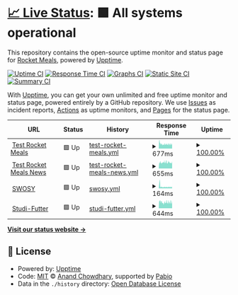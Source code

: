 # [📈 Live Status](https://rocket-meals.github.io/rocket-meals-uptime): <!--live status--> **🟩 All systems operational**

This repository contains the open-source uptime monitor and status page for [Rocket Meals](https://rocket-meals.de), powered by [Upptime](https://github.com/upptime/upptime).

[![Uptime CI](https://github.com/rocket-meals/rocket-meals-uptime/workflows/Uptime%20CI/badge.svg)](https://github.com/rocket-meals/rocket-meals-uptime/actions?query=workflow%3A%22Uptime+CI%22)
[![Response Time CI](https://github.com/rocket-meals/rocket-meals-uptime/workflows/Response%20Time%20CI/badge.svg)](https://github.com/rocket-meals/rocket-meals-uptime/actions?query=workflow%3A%22Response+Time+CI%22)
[![Graphs CI](https://github.com/rocket-meals/rocket-meals-uptime/workflows/Graphs%20CI/badge.svg)](https://github.com/rocket-meals/rocket-meals-uptime/actions?query=workflow%3A%22Graphs+CI%22)
[![Static Site CI](https://github.com/rocket-meals/rocket-meals-uptime/workflows/Static%20Site%20CI/badge.svg)](https://github.com/rocket-meals/rocket-meals-uptime/actions?query=workflow%3A%22Static+Site+CI%22)
[![Summary CI](https://github.com/rocket-meals/rocket-meals-uptime/workflows/Summary%20CI/badge.svg)](https://github.com/rocket-meals/rocket-meals-uptime/actions?query=workflow%3A%22Summary+CI%22)

With [Upptime](https://upptime.js.org), you can get your own unlimited and free uptime monitor and status page, powered entirely by a GitHub repository. We use [Issues](https://github.com/rocket-meals/rocket-meals-uptime/issues) as incident reports, [Actions](https://github.com/rocket-meals/rocket-meals-uptime/actions) as uptime monitors, and [Pages](https://rocket-meals.github.io/rocket-meals-uptime) for the status page.

<!--start: status pages-->
<!-- This summary is generated by Upptime (https://github.com/upptime/upptime) -->
<!-- Do not edit this manually, your changes will be overwritten -->
<!-- prettier-ignore -->
| URL | Status | History | Response Time | Uptime |
| --- | ------ | ------- | ------------- | ------ |
| <img alt="" src="https://test.rocket-meals.de/rocket-meals/api/assets/d9c13781-1b83-411a-83d4-562e50b85a0b" height="13"> [Test Rocket Meals](https://test.rocket-meals.de/rocket-meals/api/server/ping) | 🟩 Up | [test-rocket-meals.yml](https://github.com/rocket-meals/rocket-meals-uptime/commits/HEAD/history/test-rocket-meals.yml) | <details><summary><img alt="Response time graph" src="./graphs/test-rocket-meals/response-time-week.png" height="20"> 677ms</summary><br><a href="https://rocket-meals.github.io/rocket-meals-uptime/history/test-rocket-meals"><img alt="Response time 677" src="https://img.shields.io/endpoint?url=https%3A%2F%2Fraw.githubusercontent.com%2Frocket-meals%2Frocket-meals-uptime%2FHEAD%2Fapi%2Ftest-rocket-meals%2Fresponse-time.json"></a><br><a href="https://rocket-meals.github.io/rocket-meals-uptime/history/test-rocket-meals"><img alt="24-hour response time 677" src="https://img.shields.io/endpoint?url=https%3A%2F%2Fraw.githubusercontent.com%2Frocket-meals%2Frocket-meals-uptime%2FHEAD%2Fapi%2Ftest-rocket-meals%2Fresponse-time-day.json"></a><br><a href="https://rocket-meals.github.io/rocket-meals-uptime/history/test-rocket-meals"><img alt="7-day response time 677" src="https://img.shields.io/endpoint?url=https%3A%2F%2Fraw.githubusercontent.com%2Frocket-meals%2Frocket-meals-uptime%2FHEAD%2Fapi%2Ftest-rocket-meals%2Fresponse-time-week.json"></a><br><a href="https://rocket-meals.github.io/rocket-meals-uptime/history/test-rocket-meals"><img alt="30-day response time 677" src="https://img.shields.io/endpoint?url=https%3A%2F%2Fraw.githubusercontent.com%2Frocket-meals%2Frocket-meals-uptime%2FHEAD%2Fapi%2Ftest-rocket-meals%2Fresponse-time-month.json"></a><br><a href="https://rocket-meals.github.io/rocket-meals-uptime/history/test-rocket-meals"><img alt="1-year response time 677" src="https://img.shields.io/endpoint?url=https%3A%2F%2Fraw.githubusercontent.com%2Frocket-meals%2Frocket-meals-uptime%2FHEAD%2Fapi%2Ftest-rocket-meals%2Fresponse-time-year.json"></a></details> | <details><summary><a href="https://rocket-meals.github.io/rocket-meals-uptime/history/test-rocket-meals">100.00%</a></summary><a href="https://rocket-meals.github.io/rocket-meals-uptime/history/test-rocket-meals"><img alt="All-time uptime 100.00%" src="https://img.shields.io/endpoint?url=https%3A%2F%2Fraw.githubusercontent.com%2Frocket-meals%2Frocket-meals-uptime%2FHEAD%2Fapi%2Ftest-rocket-meals%2Fuptime.json"></a><br><a href="https://rocket-meals.github.io/rocket-meals-uptime/history/test-rocket-meals"><img alt="24-hour uptime 100.00%" src="https://img.shields.io/endpoint?url=https%3A%2F%2Fraw.githubusercontent.com%2Frocket-meals%2Frocket-meals-uptime%2FHEAD%2Fapi%2Ftest-rocket-meals%2Fuptime-day.json"></a><br><a href="https://rocket-meals.github.io/rocket-meals-uptime/history/test-rocket-meals"><img alt="7-day uptime 100.00%" src="https://img.shields.io/endpoint?url=https%3A%2F%2Fraw.githubusercontent.com%2Frocket-meals%2Frocket-meals-uptime%2FHEAD%2Fapi%2Ftest-rocket-meals%2Fuptime-week.json"></a><br><a href="https://rocket-meals.github.io/rocket-meals-uptime/history/test-rocket-meals"><img alt="30-day uptime 100.00%" src="https://img.shields.io/endpoint?url=https%3A%2F%2Fraw.githubusercontent.com%2Frocket-meals%2Frocket-meals-uptime%2FHEAD%2Fapi%2Ftest-rocket-meals%2Fuptime-month.json"></a><br><a href="https://rocket-meals.github.io/rocket-meals-uptime/history/test-rocket-meals"><img alt="1-year uptime 100.00%" src="https://img.shields.io/endpoint?url=https%3A%2F%2Fraw.githubusercontent.com%2Frocket-meals%2Frocket-meals-uptime%2FHEAD%2Fapi%2Ftest-rocket-meals%2Fuptime-year.json"></a></details>
| <img alt="" src="https://icons.duckduckgo.com/ip3/swosy.rocket-meals.de.ico" height="13"> [Test Rocket Meals News](https://swosy.rocket-meals.de/rocket-meals/api/items/news?limit=10) | 🟩 Up | [test-rocket-meals-news.yml](https://github.com/rocket-meals/rocket-meals-uptime/commits/HEAD/history/test-rocket-meals-news.yml) | <details><summary><img alt="Response time graph" src="./graphs/test-rocket-meals-news/response-time-week.png" height="20"> 655ms</summary><br><a href="https://rocket-meals.github.io/rocket-meals-uptime/history/test-rocket-meals-news"><img alt="Response time 655" src="https://img.shields.io/endpoint?url=https%3A%2F%2Fraw.githubusercontent.com%2Frocket-meals%2Frocket-meals-uptime%2FHEAD%2Fapi%2Ftest-rocket-meals-news%2Fresponse-time.json"></a><br><a href="https://rocket-meals.github.io/rocket-meals-uptime/history/test-rocket-meals-news"><img alt="24-hour response time 655" src="https://img.shields.io/endpoint?url=https%3A%2F%2Fraw.githubusercontent.com%2Frocket-meals%2Frocket-meals-uptime%2FHEAD%2Fapi%2Ftest-rocket-meals-news%2Fresponse-time-day.json"></a><br><a href="https://rocket-meals.github.io/rocket-meals-uptime/history/test-rocket-meals-news"><img alt="7-day response time 655" src="https://img.shields.io/endpoint?url=https%3A%2F%2Fraw.githubusercontent.com%2Frocket-meals%2Frocket-meals-uptime%2FHEAD%2Fapi%2Ftest-rocket-meals-news%2Fresponse-time-week.json"></a><br><a href="https://rocket-meals.github.io/rocket-meals-uptime/history/test-rocket-meals-news"><img alt="30-day response time 655" src="https://img.shields.io/endpoint?url=https%3A%2F%2Fraw.githubusercontent.com%2Frocket-meals%2Frocket-meals-uptime%2FHEAD%2Fapi%2Ftest-rocket-meals-news%2Fresponse-time-month.json"></a><br><a href="https://rocket-meals.github.io/rocket-meals-uptime/history/test-rocket-meals-news"><img alt="1-year response time 655" src="https://img.shields.io/endpoint?url=https%3A%2F%2Fraw.githubusercontent.com%2Frocket-meals%2Frocket-meals-uptime%2FHEAD%2Fapi%2Ftest-rocket-meals-news%2Fresponse-time-year.json"></a></details> | <details><summary><a href="https://rocket-meals.github.io/rocket-meals-uptime/history/test-rocket-meals-news">100.00%</a></summary><a href="https://rocket-meals.github.io/rocket-meals-uptime/history/test-rocket-meals-news"><img alt="All-time uptime 100.00%" src="https://img.shields.io/endpoint?url=https%3A%2F%2Fraw.githubusercontent.com%2Frocket-meals%2Frocket-meals-uptime%2FHEAD%2Fapi%2Ftest-rocket-meals-news%2Fuptime.json"></a><br><a href="https://rocket-meals.github.io/rocket-meals-uptime/history/test-rocket-meals-news"><img alt="24-hour uptime 100.00%" src="https://img.shields.io/endpoint?url=https%3A%2F%2Fraw.githubusercontent.com%2Frocket-meals%2Frocket-meals-uptime%2FHEAD%2Fapi%2Ftest-rocket-meals-news%2Fuptime-day.json"></a><br><a href="https://rocket-meals.github.io/rocket-meals-uptime/history/test-rocket-meals-news"><img alt="7-day uptime 100.00%" src="https://img.shields.io/endpoint?url=https%3A%2F%2Fraw.githubusercontent.com%2Frocket-meals%2Frocket-meals-uptime%2FHEAD%2Fapi%2Ftest-rocket-meals-news%2Fuptime-week.json"></a><br><a href="https://rocket-meals.github.io/rocket-meals-uptime/history/test-rocket-meals-news"><img alt="30-day uptime 100.00%" src="https://img.shields.io/endpoint?url=https%3A%2F%2Fraw.githubusercontent.com%2Frocket-meals%2Frocket-meals-uptime%2FHEAD%2Fapi%2Ftest-rocket-meals-news%2Fuptime-month.json"></a><br><a href="https://rocket-meals.github.io/rocket-meals-uptime/history/test-rocket-meals-news"><img alt="1-year uptime 100.00%" src="https://img.shields.io/endpoint?url=https%3A%2F%2Fraw.githubusercontent.com%2Frocket-meals%2Frocket-meals-uptime%2FHEAD%2Fapi%2Ftest-rocket-meals-news%2Fuptime-year.json"></a></details>
| <img alt="" src="https://swosy.rocket-meals.de/rocket-meals/api/assets/443ed197-ac6b-49c6-a004-525c0d00683d" height="13"> [SWOSY](https://swosy.rocket-meals.de/rocket-meals/api/server/ping) | 🟩 Up | [swosy.yml](https://github.com/rocket-meals/rocket-meals-uptime/commits/HEAD/history/swosy.yml) | <details><summary><img alt="Response time graph" src="./graphs/swosy/response-time-week.png" height="20"> 164ms</summary><br><a href="https://rocket-meals.github.io/rocket-meals-uptime/history/swosy"><img alt="Response time 164" src="https://img.shields.io/endpoint?url=https%3A%2F%2Fraw.githubusercontent.com%2Frocket-meals%2Frocket-meals-uptime%2FHEAD%2Fapi%2Fswosy%2Fresponse-time.json"></a><br><a href="https://rocket-meals.github.io/rocket-meals-uptime/history/swosy"><img alt="24-hour response time 164" src="https://img.shields.io/endpoint?url=https%3A%2F%2Fraw.githubusercontent.com%2Frocket-meals%2Frocket-meals-uptime%2FHEAD%2Fapi%2Fswosy%2Fresponse-time-day.json"></a><br><a href="https://rocket-meals.github.io/rocket-meals-uptime/history/swosy"><img alt="7-day response time 164" src="https://img.shields.io/endpoint?url=https%3A%2F%2Fraw.githubusercontent.com%2Frocket-meals%2Frocket-meals-uptime%2FHEAD%2Fapi%2Fswosy%2Fresponse-time-week.json"></a><br><a href="https://rocket-meals.github.io/rocket-meals-uptime/history/swosy"><img alt="30-day response time 164" src="https://img.shields.io/endpoint?url=https%3A%2F%2Fraw.githubusercontent.com%2Frocket-meals%2Frocket-meals-uptime%2FHEAD%2Fapi%2Fswosy%2Fresponse-time-month.json"></a><br><a href="https://rocket-meals.github.io/rocket-meals-uptime/history/swosy"><img alt="1-year response time 164" src="https://img.shields.io/endpoint?url=https%3A%2F%2Fraw.githubusercontent.com%2Frocket-meals%2Frocket-meals-uptime%2FHEAD%2Fapi%2Fswosy%2Fresponse-time-year.json"></a></details> | <details><summary><a href="https://rocket-meals.github.io/rocket-meals-uptime/history/swosy">100.00%</a></summary><a href="https://rocket-meals.github.io/rocket-meals-uptime/history/swosy"><img alt="All-time uptime 100.00%" src="https://img.shields.io/endpoint?url=https%3A%2F%2Fraw.githubusercontent.com%2Frocket-meals%2Frocket-meals-uptime%2FHEAD%2Fapi%2Fswosy%2Fuptime.json"></a><br><a href="https://rocket-meals.github.io/rocket-meals-uptime/history/swosy"><img alt="24-hour uptime 100.00%" src="https://img.shields.io/endpoint?url=https%3A%2F%2Fraw.githubusercontent.com%2Frocket-meals%2Frocket-meals-uptime%2FHEAD%2Fapi%2Fswosy%2Fuptime-day.json"></a><br><a href="https://rocket-meals.github.io/rocket-meals-uptime/history/swosy"><img alt="7-day uptime 100.00%" src="https://img.shields.io/endpoint?url=https%3A%2F%2Fraw.githubusercontent.com%2Frocket-meals%2Frocket-meals-uptime%2FHEAD%2Fapi%2Fswosy%2Fuptime-week.json"></a><br><a href="https://rocket-meals.github.io/rocket-meals-uptime/history/swosy"><img alt="30-day uptime 100.00%" src="https://img.shields.io/endpoint?url=https%3A%2F%2Fraw.githubusercontent.com%2Frocket-meals%2Frocket-meals-uptime%2FHEAD%2Fapi%2Fswosy%2Fuptime-month.json"></a><br><a href="https://rocket-meals.github.io/rocket-meals-uptime/history/swosy"><img alt="1-year uptime 100.00%" src="https://img.shields.io/endpoint?url=https%3A%2F%2Fraw.githubusercontent.com%2Frocket-meals%2Frocket-meals-uptime%2FHEAD%2Fapi%2Fswosy%2Fuptime-year.json"></a></details>
| <img alt="" src="https://studi-futter.rocket-meals.de/rocket-meals/api/assets/3410fefc-9447-49ce-ae8e-0cd9f2129d8a" height="13"> [Studi-Futter](https://studi-futter.rocket-meals.de/rocket-meals/api/server/ping) | 🟩 Up | [studi-futter.yml](https://github.com/rocket-meals/rocket-meals-uptime/commits/HEAD/history/studi-futter.yml) | <details><summary><img alt="Response time graph" src="./graphs/studi-futter/response-time-week.png" height="20"> 644ms</summary><br><a href="https://rocket-meals.github.io/rocket-meals-uptime/history/studi-futter"><img alt="Response time 644" src="https://img.shields.io/endpoint?url=https%3A%2F%2Fraw.githubusercontent.com%2Frocket-meals%2Frocket-meals-uptime%2FHEAD%2Fapi%2Fstudi-futter%2Fresponse-time.json"></a><br><a href="https://rocket-meals.github.io/rocket-meals-uptime/history/studi-futter"><img alt="24-hour response time 644" src="https://img.shields.io/endpoint?url=https%3A%2F%2Fraw.githubusercontent.com%2Frocket-meals%2Frocket-meals-uptime%2FHEAD%2Fapi%2Fstudi-futter%2Fresponse-time-day.json"></a><br><a href="https://rocket-meals.github.io/rocket-meals-uptime/history/studi-futter"><img alt="7-day response time 644" src="https://img.shields.io/endpoint?url=https%3A%2F%2Fraw.githubusercontent.com%2Frocket-meals%2Frocket-meals-uptime%2FHEAD%2Fapi%2Fstudi-futter%2Fresponse-time-week.json"></a><br><a href="https://rocket-meals.github.io/rocket-meals-uptime/history/studi-futter"><img alt="30-day response time 644" src="https://img.shields.io/endpoint?url=https%3A%2F%2Fraw.githubusercontent.com%2Frocket-meals%2Frocket-meals-uptime%2FHEAD%2Fapi%2Fstudi-futter%2Fresponse-time-month.json"></a><br><a href="https://rocket-meals.github.io/rocket-meals-uptime/history/studi-futter"><img alt="1-year response time 644" src="https://img.shields.io/endpoint?url=https%3A%2F%2Fraw.githubusercontent.com%2Frocket-meals%2Frocket-meals-uptime%2FHEAD%2Fapi%2Fstudi-futter%2Fresponse-time-year.json"></a></details> | <details><summary><a href="https://rocket-meals.github.io/rocket-meals-uptime/history/studi-futter">100.00%</a></summary><a href="https://rocket-meals.github.io/rocket-meals-uptime/history/studi-futter"><img alt="All-time uptime 100.00%" src="https://img.shields.io/endpoint?url=https%3A%2F%2Fraw.githubusercontent.com%2Frocket-meals%2Frocket-meals-uptime%2FHEAD%2Fapi%2Fstudi-futter%2Fuptime.json"></a><br><a href="https://rocket-meals.github.io/rocket-meals-uptime/history/studi-futter"><img alt="24-hour uptime 100.00%" src="https://img.shields.io/endpoint?url=https%3A%2F%2Fraw.githubusercontent.com%2Frocket-meals%2Frocket-meals-uptime%2FHEAD%2Fapi%2Fstudi-futter%2Fuptime-day.json"></a><br><a href="https://rocket-meals.github.io/rocket-meals-uptime/history/studi-futter"><img alt="7-day uptime 100.00%" src="https://img.shields.io/endpoint?url=https%3A%2F%2Fraw.githubusercontent.com%2Frocket-meals%2Frocket-meals-uptime%2FHEAD%2Fapi%2Fstudi-futter%2Fuptime-week.json"></a><br><a href="https://rocket-meals.github.io/rocket-meals-uptime/history/studi-futter"><img alt="30-day uptime 100.00%" src="https://img.shields.io/endpoint?url=https%3A%2F%2Fraw.githubusercontent.com%2Frocket-meals%2Frocket-meals-uptime%2FHEAD%2Fapi%2Fstudi-futter%2Fuptime-month.json"></a><br><a href="https://rocket-meals.github.io/rocket-meals-uptime/history/studi-futter"><img alt="1-year uptime 100.00%" src="https://img.shields.io/endpoint?url=https%3A%2F%2Fraw.githubusercontent.com%2Frocket-meals%2Frocket-meals-uptime%2FHEAD%2Fapi%2Fstudi-futter%2Fuptime-year.json"></a></details>

<!--end: status pages-->

[**Visit our status website →**](https://rocket-meals.github.io/rocket-meals-uptime)

## 📄 License

- Powered by: [Upptime](https://github.com/upptime/upptime)
- Code: [MIT](./LICENSE) © [Anand Chowdhary](https://anandchowdhary.com), supported by [Pabio](https://pabio.com)
- Data in the `./history` directory: [Open Database License](https://opendatacommons.org/licenses/odbl/1-0/)
